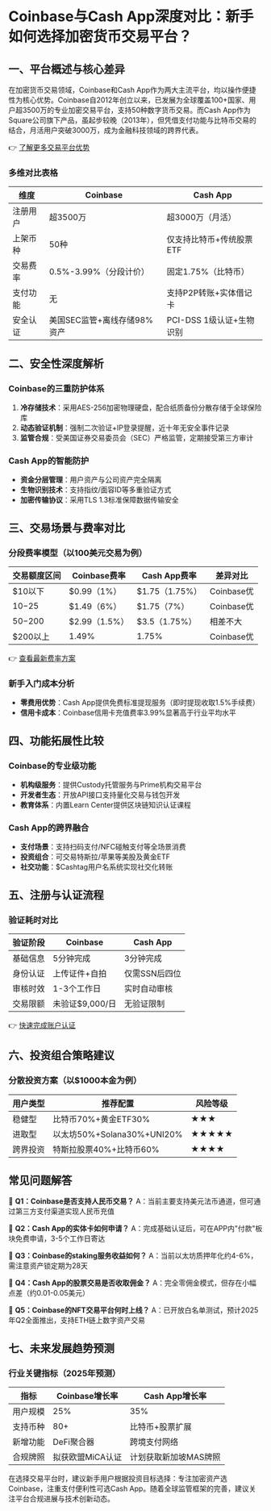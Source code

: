 # Coinbase与Cash App深度对比：新手如何选择加密货币交易平台？

## 一、平台概述与核心差异

在加密货币交易领域，Coinbase和Cash App作为两大主流平台，均以操作便捷性为核心优势。Coinbase自2012年创立以来，已发展为全球覆盖100+国家、用户超3500万的专业加密交易平台，支持50种数字货币交易。而Cash App作为Square公司旗下产品，虽起步较晚（2013年），但凭借支付功能与比特币交易的结合，月活用户突破3000万，成为金融科技领域的跨界代表。

👉 [了解更多交易平台优势](https://bit.ly/okx_welcome)

### 多维对比表格
| 维度          | Coinbase                      | Cash App                          |
|---------------|-------------------------------|-----------------------------------|
| 注册用户      | 超3500万                     | 超3000万（月活）                 |
| 上架币种      | 50种                         | 仅支持比特币+传统股票ETF          |
| 交易费率      | 0.5%-3.99%（分段计价）       | 固定1.75%（比特币）               |
| 支付功能      | 无                             | 支持P2P转账+实体借记卡            |
| 安全认证      | 美国SEC监管+离线存储98%资产  | PCI-DSS 1级认证+生物识别          |

## 二、安全性深度解析

### Coinbase的三重防护体系
1. **冷存储技术**：采用AES-256加密物理硬盘，配合纸质备份分散存储于全球保险库
2. **动态验证机制**：强制二次验证+IP登录提醒，近十年无安全事件记录
3. **监管合规**：受美国证券交易委员会（SEC）严格监管，定期接受第三方审计

### Cash App的智能防护
- **资金分层管理**：用户资产与公司资产完全隔离
- **生物识别技术**：支持指纹/面容ID等多重验证方式
- **加密传输协议**：采用TLS 1.3标准保障数据传输安全

## 三、交易场景与费率对比

### 分段费率模型（以100美元交易为例）
| 交易额度区间 | Coinbase费率 | Cash App费率 | 差异对比 |
|--------------|--------------|--------------|----------|
| $10以下      | $0.99（1%）  | $1.75（1.75%）| Coinbase优 |
| $10-$25      | $1.49（6%）  | $1.75（7%）   | Coinbase优 |
| $50-$200     | $2.99（1.5%）| $3.5（1.75%） | 相差不大   |
| $200以上     | 1.49%        | 1.75%         | Coinbase优 |

👉 [查看最新费率方案](https://bit.ly/okx_welcome)

### 新手入门成本分析
- **零费用优势**：Cash App提供免费标准提现服务（即时提现收取1.5%手续费）
- **信用卡成本**：Coinbase信用卡充值费率3.99%显著高于行业平均水平

## 四、功能拓展性比较

### Coinbase的专业级功能
- **机构级服务**：提供Custody托管服务与Prime机构交易平台
- **开发者生态**：开放API接口支持量化交易与钱包开发
- **教育体系**：内置Learn Center提供区块链知识认证课程

### Cash App的跨界融合
- **支付场景**：支持扫码支付/NFC碰触支付等全场景消费
- **投资组合**：可交易特斯拉/苹果等美股及黄金ETF
- **社交功能**：$Cashtag用户名系统实现社交化转账

## 五、注册与认证流程

### 验证耗时对比
| 验证阶段       | Coinbase           | Cash App          |
|----------------|--------------------|-------------------|
| 基础信息       | 5分钟完成          | 3分钟完成         |
| 身份认证       | 上传证件+自拍      | 仅需SSN后四位     |
| 审核时效       | 1-3个工作日        | 实时自动审核      |
| 交易限额       | 未验证$9,000/日    | 无验证限制        |

👉 [快速完成账户认证](https://bit.ly/okx_welcome)

## 六、投资组合策略建议

### 分散投资方案（以$1000本金为例）
| 用户类型       | 推荐配置                     | 风险等级 |
|----------------|------------------------------|----------|
| 稳健型         | 比特币70%+黄金ETF30%         | ★★★      |
| 进取型         | 以太坊50%+Solana30%+UNI20%  | ★★★★★    |
| 跨界投资       | 特斯拉股票40%+比特币60%      | ★★★★     |

## 常见问题解答

📌 **Q1：Coinbase是否支持人民币交易？**
A：当前主要支持美元法币通道，但可通过第三方支付渠道实现人民币充值

📌 **Q2：Cash App的实体卡如何申请？**
A：完成基础认证后，可在APP内"付款"板块免费申请，3-5个工作日寄达

📌 **Q3：Coinbase的staking服务收益如何？**
A：当前以太坊质押年化约4-6%，需注意资产锁定期为28天

📌 **Q4：Cash App的股票交易是否收取佣金？**
A：完全零佣金模式，但存在小幅点差（约0.01-0.05美元）

📌 **Q5：Coinbase的NFT交易平台何时上线？**
A：已开放白名单测试，预计2025年Q2全面推出，支持ETH链上数字资产交易

## 七、未来发展趋势预测

### 行业关键指标（2025年预测）
| 指标          | Coinbase增长率 | Cash App增长率 |
|---------------|----------------|----------------|
| 用户规模      | 25%            | 35%            |
| 支持币种      | 80+            | 比特币+股票扩展|
| 新增功能      | DeFi聚合器     | 跨境支付网络   |
| 合规牌照      | 拟获欧盟MiCA认证| 计划获取新加坡MAS牌照|

在选择交易平台时，建议新手用户根据投资目标选择：专注加密资产选Coinbase，注重支付便利性可选Cash App。随着全球监管框架的完善，建议关注平台合规进展与技术创新动态。